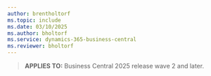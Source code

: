 ```yaml
---
author: brentholtorf
ms.topic: include
ms.date: 03/10/2025
ms.author: bholtorf
ms.service: dynamics-365-business-central
ms.reviewer: bholtorf
---
```

> **APPLIES TO:** Business Central 2025 release wave 2 and later.